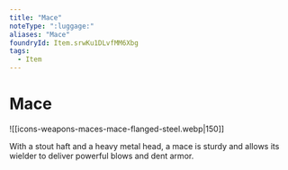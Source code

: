 ```yaml
---
title: "Mace"
noteType: ":luggage:"
aliases: "Mace"
foundryId: Item.srwKu1DLvfMM6Xbg
tags:
  - Item
---
```


# Mace
![[icons-weapons-maces-mace-flanged-steel.webp|150]]

With a stout haft and a heavy metal head, a mace is sturdy and allows its wielder to deliver powerful blows and dent armor.
